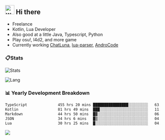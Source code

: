 ## <img alt="wave" src="https://raw.githubusercontent.com/MartinHeinz/MartinHeinz/master/wave.gif" width="30px"> Hi there

- Freelance
- Kotlin, Lua Developer
- Also good at a little Java, Typescript, Python
- Play osu!, l4d2, and more game
- Currently working [ChatLuna](https://github.com/ChatLunaLab), [lua-parser](https://github.com/dingyi222666/lua-parser), [AndroCode](https://github.com/dingyi222666/AndroCode)

### 📋Stats

![Stats](https://github-readme-stats.vercel.app/api?username=dingyi222666&show_icons=true&icon_color=47A69E&title_color=47A69E&count_private=true)    

![Lang](https://github-readme-stats.vercel.app/api/top-langs/?username=dingyi222666&layout=compact&title_color=47A69E&hide=html,css,c,c%2B%2B)   

### 📊 Yearly Development Breakdown

<!--START_SECTION:waka-->

```txt
TypeScript              455 hrs 20 mins ████████████████░░░░░░░░░   63.41 %
Kotlin                  81 hrs 49 mins  ███░░░░░░░░░░░░░░░░░░░░░░   11.39 %
Markdown                44 hrs 50 mins  █▓░░░░░░░░░░░░░░░░░░░░░░░   06.25 %
JSON                    34 hrs 6 mins   █▒░░░░░░░░░░░░░░░░░░░░░░░   04.75 %
Lua                     30 hrs 25 mins  █░░░░░░░░░░░░░░░░░░░░░░░░   04.24 %
```

<!--END_SECTION:waka-->

![](https://komarev.com/ghpvc/?username=dingyi222666)
